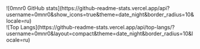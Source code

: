 <div id="b">![0mnr0 GitHub stats](https://github-readme-stats.vercel.app/api?username=0mnr0&show_icons=true&theme=date_night&border_radius=10&locale=ru)</div>
![Top Langs](https://github-readme-stats.vercel.app/api/top-langs/?username=0mnr0&layout=compact&theme=date_night&border_radius=10&locale=ru)
